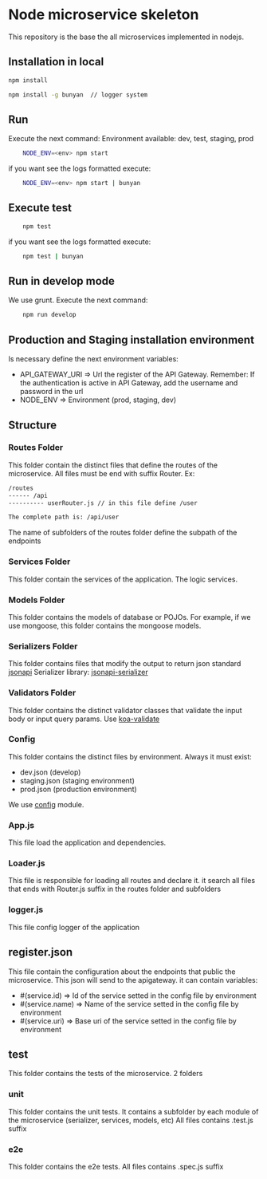 # Node microservice skeleton
This repository is the base the all microservices implemented in nodejs.

## Installation in local

```bash
npm install

npm install -g bunyan  // logger system
```
## Run
Execute the next command: Environment available: dev, test, staging, prod

```bash
    NODE_ENV=<env> npm start
```

if you want see the logs formatted execute:

```bash
    NODE_ENV=<env> npm start | bunyan
```

## Execute test
```bash
    npm test
```

if you want see the logs formatted execute:

```bash
    npm test | bunyan
```

## Run in develop mode
We use grunt. Execute the next command:

```bash
    npm run develop
```

## Production and Staging installation environment
Is necessary define the next environment variables:

* API_GATEWAY_URI => Url the register of the API Gateway. Remember: If the authentication is active in API Gateway, add the username and password in the url
* NODE_ENV => Environment (prod, staging, dev)



## Structure
### Routes Folder
This folder contain the distinct files that define the routes of the microservice. All files must be end with suffix Router. Ex:

```bash
/routes
------ /api
---------- userRouter.js // in this file define /user

The complete path is: /api/user
```

The name of subfolders of the routes folder define the subpath of the endpoints

### Services Folder
This folder contain the services of the application. The logic services.

### Models Folder
This folder contains the models of database or POJOs. For example, if we use mongoose, this folder contains the mongoose models.

### Serializers Folder
This folder contains files that modify the output to return json standard [jsonapi](http://jsonapi.org/) Serializer library: [jsonapi-serializer](https://github.com/SeyZ/jsonapi-serializer)

### Validators Folder
This folder contains the distinct validator classes that validate the input body or input query params. Use [koa-validate](https://github.com/RocksonZeta/koa-validate)

### Config
This folder contains the distinct files by environment. Always it must exist:
- dev.json (develop)
- staging.json (staging environment)
- prod.json (production environment)

We use [config](https://github.com/lorenwest/node-config) module.

### App.js
This file load the application and dependencies.

### Loader.js
This file is responsible for loading all routes and declare it. it search all files that ends with Router.js suffix in the routes folder and subfolders

### logger.js
This file config logger of the application

## register.json
This file contain the configuration about the endpoints that public the microservice. This json will send to the apigateway. it can contain variables:
* #(service.id) => Id of the service setted in the config file by environment
* #(service.name) => Name of the service setted in the config file by environment
* #(service.uri) => Base uri of the service setted in the config file by environment

## test
This folder contains the tests of the microservice. 2 folders

### unit
  This folder contains the unit tests. It contains a subfolder by each module of the microservice (serializer, services, models, etc)   All files contains .test.js suffix

### e2e
 This folder contains the e2e tests.  All files contains .spec.js suffix
